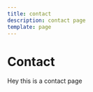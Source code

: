 ```yaml
---
title: contact
description: contact page
template: page
---
```

# Contact

Hey this is a contact page
